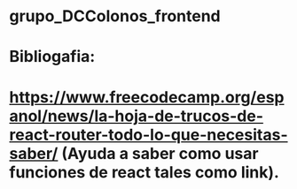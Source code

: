 # grupo_DCColonos_frontend
# Bibliogafia:
# https://www.freecodecamp.org/espanol/news/la-hoja-de-trucos-de-react-router-todo-lo-que-necesitas-saber/ (Ayuda a saber como usar funciones de react tales como link).